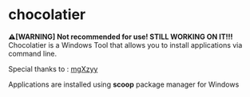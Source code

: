 # chocolatier
**⚠[WARNING] Not recommended for use! STILL WORKING ON IT!!!**
Chocolatier is a Windows Tool that allows you to install applications via command line.

Special thanks to : [mgXzyy](https://github.com/mariangXzyy/)

Applications are installed using **scoop** package manager for Windows
